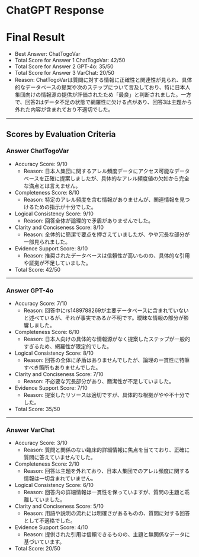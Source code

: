 # ChatGPT Response

# Final Result

- Best Answer: ChatTogoVar
- Total Score for Answer 1 ChatTogoVar: 42/50
- Total Score for Answer 2 GPT-4o: 35/50
- Total Score for Answer 3 VarChat: 20/50
- Reason: ChatTogoVarは質問に対する情報に正確性と関連性が見られ、具体的なデータベースの提案や次のステップについて言及しており、特に日本人集団向けの情報源の提供が評価されたため「最良」と判断されました。一方で、回答2はデータ不足の状態で網羅性に欠ける点があり、回答3は主題から外れた内容が含まれており不適切でした。

---

## Scores by Evaluation Criteria

### Answer ChatTogoVar
- Accuracy Score: 9/10
  - Reason: 日本人集団に関するアレル頻度データにアクセス可能なデータベースを正確に提案しましたが、具体的なアレル頻度値の欠如から完全な満点とは言えません。
- Completeness Score: 8/10
  - Reason: 特定のアレル頻度を含む情報がありませんが、関連情報を見つけるための指示が十分でした。
- Logical Consistency Score: 9/10
  - Reason: 回答全体が論理的で矛盾がありませんでした。
- Clarity and Conciseness Score: 8/10
  - Reason: 全体的に簡潔で要点を押さえていましたが、やや冗長な部分が一部見られました。
- Evidence Support Score: 8/10
  - Reason: 推奨されたデータベースは信頼性が高いものの、具体的な引用や証拠が不足していました。
- Total Score: 42/50

---

### Answer GPT-4o
- Accuracy Score: 7/10
  - Reason: 回答中にrs1489788269が主要データベースに含まれていないと述べているが、それが事実であるか不明です。曖昧な情報の部分が影響しました。
- Completeness Score: 6/10
  - Reason: 日本人向けの具体的な情報源がなく提案したステップが一般的すぎるため、網羅性が限定的でした。
- Logical Consistency Score: 8/10
  - Reason: 回答の全体に矛盾はありませんでしたが、論理の一貫性に特筆すべき箇所もありませんでした。
- Clarity and Conciseness Score: 7/10
  - Reason: 不必要な冗長部分があり、簡潔性が不足していました。
- Evidence Support Score: 7/10
  - Reason: 提案したリソースは適切ですが、具体的な根拠がやや不十分でした。
- Total Score: 35/50

---

### Answer VarChat
- Accuracy Score: 3/10
  - Reason: 質問と関係のない臨床的詳細情報に焦点を当てており、正確に質問に答えていませんでした。
- Completeness Score: 2/10
  - Reason: 回答は主題を外れており、日本人集団でのアレル頻度に関する情報は一切含まれていません。
- Logical Consistency Score: 6/10
  - Reason: 回答内の詳細情報は一貫性を保っていますが、質問の主題と乖離していました。
- Clarity and Conciseness Score: 5/10
  - Reason: 用語や説明の流れには明確さがあるものの、質問に対する回答として不適格でした。
- Evidence Support Score: 4/10
  - Reason: 提供された引用は信頼できるものの、主題と無関係なデータに基づいています。
- Total Score: 20/50